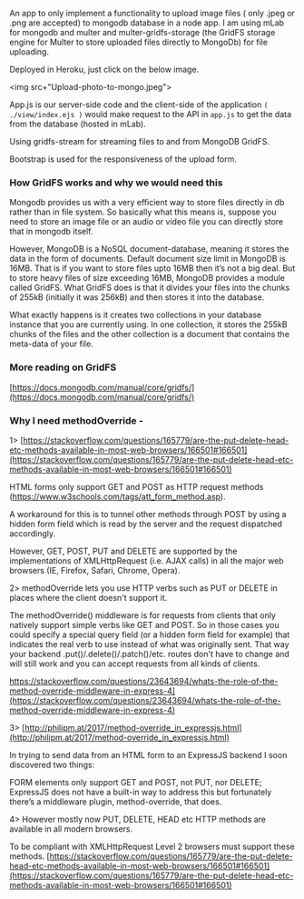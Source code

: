 An app to only implement a functionality to upload image files ( only .jpeg or .png are accepted) to mongodb database in a node app. I am using mLab for mongodb and multer and multer-gridfs-storage (the GridFS storage engine for Multer to store uploaded files directly to MongoDb) for file uploading.

Deployed in Heroku, just click on the below image.

<img src+"Upload-photo-to-mongo.jpeg">

App.js is our server-side code and the client-side of the application ``( ./view/index.ejs )`` would make request to the API in ``app.js`` to get the data from the database (hosted in mLab).

Using gridfs-stream for streaming files to and from MongoDB GridFS.

Bootstrap is used for the responsiveness of the upload form.

### How GridFS works and why we would need this

Mongodb provides us with a very efficient way to store files directly in db rather than in file system. So basically what this means is, suppose you need to store an image file or an audio or video file you can directly store that in mongodb itself.

However, MongoDB is a NoSQL document-database, meaning it stores the data in the form of documents. Default document size limit in MongoDB is 16MB. That is if you want to store files upto 16MB then it’s not a big deal. But to store heavy files of size exceeding 16MB, MongoDB provides a module called GridFS. What GridFS does is that it divides your files into the chunks of 255kB (initially it was 256kB) and then stores it into the database.

What exactly happens is it creates two collections in your database instance that you are currently using. In one collection, it stores the 255kB chunks of the files and the other collection is a document that contains the meta-data of your file.

### More reading on GridFS

[https://docs.mongodb.com/manual/core/gridfs/](https://docs.mongodb.com/manual/core/gridfs/)


### Why I need methodOverride -

1> [https://stackoverflow.com/questions/165779/are-the-put-delete-head-etc-methods-available-in-most-web-browsers/166501#166501](https://stackoverflow.com/questions/165779/are-the-put-delete-head-etc-methods-available-in-most-web-browsers/166501#166501)

HTML forms only support GET and POST as HTTP request methods (https://www.w3schools.com/tags/att_form_method.asp).

A workaround for this is to tunnel other methods through POST by using a hidden form field which is read by the server and the request dispatched accordingly.

However, GET, POST, PUT and DELETE are supported by the implementations of XMLHttpRequest (i.e. AJAX calls) in all the major web browsers (IE, Firefox, Safari, Chrome, Opera).

2> methodOverride lets you use HTTP verbs such as PUT or DELETE in places where the client doesn't support it.

The methodOverride() middleware is for requests from clients that only natively support simple verbs like GET and POST. So in those cases you could specify a special query field (or a hidden form field for example) that indicates the real verb to use instead of what was originally sent. That way your backend .put()/.delete()/.patch()/etc. routes don't have to change and will still work and you can accept requests from all kinds of clients.

https://stackoverflow.com/questions/23643694/whats-the-role-of-the-method-override-middleware-in-express-4](https://stackoverflow.com/questions/23643694/whats-the-role-of-the-method-override-middleware-in-express-4)

3> [http://philipm.at/2017/method-override_in_expressjs.html](http://philipm.at/2017/method-override_in_expressjs.html)

In trying to send data from an HTML form to an ExpressJS backend I soon discovered two things:

FORM elements only support GET and POST, not PUT, nor DELETE;
ExpressJS does not have a built-in way to address this but fortunately there’s a middleware plugin, method-override, that does.

4> However mostly now PUT, DELETE, HEAD etc HTTP methods are available in all modern browsers.

To be compliant with XMLHttpRequest Level 2 browsers must support these methods.
[https://stackoverflow.com/questions/165779/are-the-put-delete-head-etc-methods-available-in-most-web-browsers/166501#166501](https://stackoverflow.com/questions/165779/are-the-put-delete-head-etc-methods-available-in-most-web-browsers/166501#166501)

